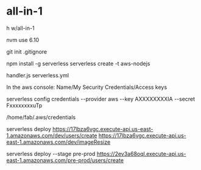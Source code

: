 
# all-in-1

h w/all-in-1

nvm use 6.10

git init
.gitignore

npm install -g serverless
serverless create -t aws-nodejs

handler.js
serverless.yml

In the aws console:
Name/My Security Credentials/Access keys

serverless config credentials --provider aws --key AXXXXXXXXIA --secret FxxxxxxxxuTp

/home/fab/.aws/credentials

serverless deploy
https://17lbza6vgc.execute-api.us-east-1.amazonaws.com/dev/users/create
https://17lbza6vgc.execute-api.us-east-1.amazonaws.com/dev/imageResize

serverless deploy --stage pre-prod
https://2ev3a68oql.execute-api.us-east-1.amazonaws.com/pre-prod/users/create


